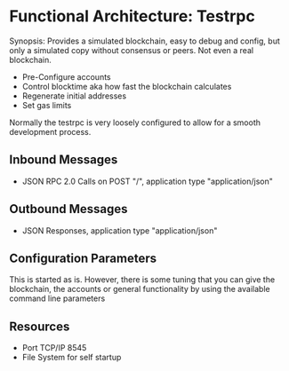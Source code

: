# Functional Architecture: Testrpc

Synopsis: Provides a simulated blockchain, easy to debug and config, but only a simulated copy without consensus or peers. Not even a real blockchain.

* Pre-Configure accounts
* Control blocktime aka how fast the blockchain calculates
* Regenerate initial addresses  
* Set gas limits

Normally the testrpc is very loosely configured to allow for a smooth development process.

##  Inbound Messages

* JSON RPC 2.0 Calls on POST "/", application type "application/json"

## Outbound Messages

* JSON Responses, application type "application/json"

## Configuration Parameters

This is started as is. However, there is some tuning that you can give the blockchain, the accounts or general functionality by using the available command line parameters

## Resources

* Port TCP/IP 8545
* File System for self startup
